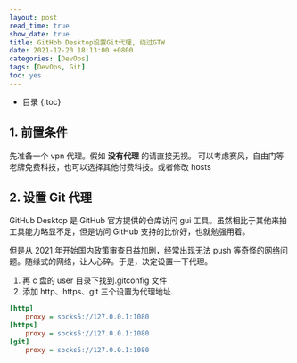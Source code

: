```yaml
---
layout: post
read_time: true
show_date: true
title: GitHob Desktop设置Git代理, 绕过GTW
date: 2021-12-20 18:13:00 +0800
categories: [DevOps]
tags: [DevOps, Git]
toc: yes
---
```


- 目录
  {:toc}

## 1. 前置条件

先准备一个 vpn 代理。假如 **没有代理** 的请直接无视。 可以考虑赛风，自由门等老牌免费科技，也可以选择其他付费科技。或者修改 hosts

## 2. 设置 Git 代理

GitHub Desktop 是 GitHub 官方提供的仓库访问 gui 工具。虽然相比于其他来拍工具能力略显不足，但是访问 GitHub 支持的比价好，也就勉强用着。

但是从 2021 年开始国内政策审查日益加剧，经常出现无法 push 等奇怪的网络问题。随缘式的网络，让人心碎。于是，决定设置一下代理。

1. 再 c 盘的 user 目录下找到.gitconfig 文件
1. 添加 http、https、git 三个设置为代理地址.

```ini
[http]
    proxy = socks5://127.0.0.1:1080
[https]
    proxy = socks5://127.0.0.1:1080
[git]
    proxy = socks5://127.0.0.1:1080
```

